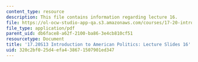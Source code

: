 ```yaml
---
content_type: resource
description: This file contains information regarding lecture 16.
file: https://ol-ocw-studio-app-qa.s3.amazonaws.com/courses/17-20-introduction-to-american-politics-spring-2013/320c2bf025d4efa438671507901ed347_MIT17_20S13_Lecture16.pdf
file_type: application/pdf
parent_uid: db6face8-a62f-2100-ba86-3e4cb810cf51
resourcetype: Document
title: '17.20S13 Introduction to American Politics: Lecture Slides 16'
uid: 320c2bf0-25d4-efa4-3867-1507901ed347
---
```

